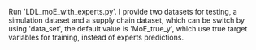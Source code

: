 Run 'LDL_moE_with_experts.py'. I provide two datasets for testing, a simulation dataset and a supply chain dataset, which can be switch by using 'data_set', the default value is 'MoE_true_y', which use true target variables for training, instead of experts predictions.
